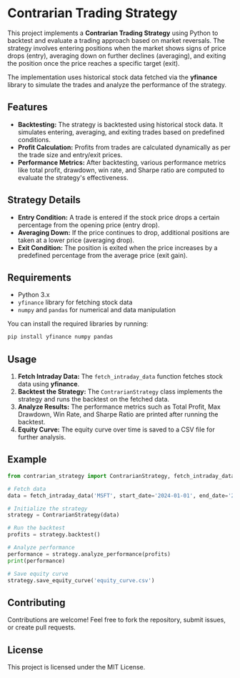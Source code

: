 # Contrarian Trading Strategy

This project implements a **Contrarian Trading Strategy** using Python to backtest and evaluate a trading approach based on market reversals. The strategy involves entering positions when the market shows signs of price drops (entry), averaging down on further declines (averaging), and exiting the position once the price reaches a specific target (exit).

The implementation uses historical stock data fetched via the **yfinance** library to simulate the trades and analyze the performance of the strategy.

## Features
- **Backtesting:** The strategy is backtested using historical stock data. It simulates entering, averaging, and exiting trades based on predefined conditions.
- **Profit Calculation:** Profits from trades are calculated dynamically as per the trade size and entry/exit prices.
- **Performance Metrics:** After backtesting, various performance metrics like total profit, drawdown, win rate, and Sharpe ratio are computed to evaluate the strategy's effectiveness.

## Strategy Details
- **Entry Condition:** A trade is entered if the stock price drops a certain percentage from the opening price (entry drop).
- **Averaging Down:** If the price continues to drop, additional positions are taken at a lower price (averaging drop).
- **Exit Condition:** The position is exited when the price increases by a predefined percentage from the average price (exit gain).

## Requirements
- Python 3.x
- `yfinance` library for fetching stock data
- `numpy` and `pandas` for numerical and data manipulation

You can install the required libraries by running:

```bash
pip install yfinance numpy pandas
```

## Usage

1. **Fetch Intraday Data:** The `fetch_intraday_data` function fetches stock data using **yfinance**.
2. **Backtest the Strategy:** The `ContrarianStrategy` class implements the strategy and runs the backtest on the fetched data.
3. **Analyze Results:** The performance metrics such as Total Profit, Max Drawdown, Win Rate, and Sharpe Ratio are printed after running the backtest.
4. **Equity Curve:** The equity curve over time is saved to a CSV file for further analysis.

## Example

```python
from contrarian_strategy import ContrarianStrategy, fetch_intraday_data

# Fetch data
data = fetch_intraday_data('MSFT', start_date='2024-01-01', end_date='2024-01-28')

# Initialize the strategy
strategy = ContrarianStrategy(data)

# Run the backtest
profits = strategy.backtest()

# Analyze performance
performance = strategy.analyze_performance(profits)
print(performance)

# Save equity curve
strategy.save_equity_curve('equity_curve.csv')
```

## Contributing

Contributions are welcome! Feel free to fork the repository, submit issues, or create pull requests.

## License

This project is licensed under the MIT License.
